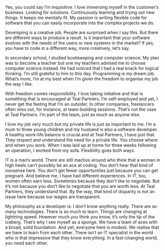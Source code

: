 <!-- title: Developing is a creative job -->
<!-- author: Laila -->
<!-- date: 2020-05-14 -->
<!-- img: /assets/img/blogimages/employeestory-kelly.png -->

Yes, you could say I’m inquisitive. I love immersing myself in the customer’s business. Looking for solutions. Continuously learning and trying out new things. It keeps me mentally fit. My passion is writing flexible code for software that you can easily incorporate into the complex projects we do. 



Developing is a creative job. People are surprised when I say this. But there are different ways to produce a result. Is it important that your software evolves with the needs of the users or new systems in the market? If yes, you have to code in a different way, more creatively, let’s say.



In secondary school, I studied bookkeeping and computer science. My plan was to become a teacher but one my teachers advised me to choose computer science instead. He had noticed that I had a real knack for logical thinking. I’m still grateful to him to this day. Programming is my dream job. What’s more, I’m at my best when I’m given the freedom to organise my job the way I like. 



With freedom comes responsibility. I love taking initiative and that is something that is encouraged at Teal Partners. I’m self-employed and yet, I never get the feeling that I’m an outsider. In other companies, freelancers often miss out, for instance, at team-building sessions. That’s not the case at Teal Partners. I’m part of the team, just as much as anyone else. 



I love my job very much but my private life is just as important to me. I’m a mum to three young children and my husband is also a software developer. A healthy work-life balance is crucial and at Teal Partners, I have just that. They respect and understand the need for a private life. You choose where and when you work. When I was laid up at home for three weeks following an operation, I worked from my sofa. Flexibility goes both ways. 



IT is a man’s world. There are still machos around who think that a woman in high heels can’t possibly be an ace at coding. You don’t hear that kind of nonsense here. You don’t get fewer opportunities just because you can get pregnant. And believe me, I have had different experiences. In IT, too, women often earn less. Sometimes because they don’t like to negotiate. But it’s not because you don’t like to negotiate that you are worth less. At Teal Partners, they understand that. By the way, that kind of disparity is not an issue here because our wages are transparent. 



My philosophy as a developer is: I don’t know anything really. There are so many technologies. There is so much to learn. Things are changing at lightning speed. However much you think you know, it’s only the tip of the iceberg. That’s why I see myself as a sponge. We have a team of aces with a broad, solid foundation. And yet, everyone here is modest. We realise that we have to learn from each other. There isn’t an IT specialist in the world who is that impressive that they know everything. In a fast-changing world, you need each other.
